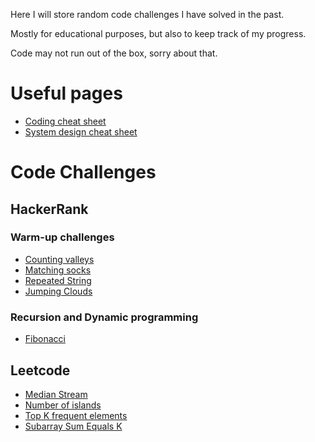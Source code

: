 Here I will store random code challenges I have solved in the past.

Mostly for educational purposes, but also to keep track of my progress.

Code may not run out of the box, sorry about that.

# Useful pages
- [Coding cheat sheet](cheat_sheets/coding_cheat_sheet.md)
- [System design cheat sheet](cheat_sheets/system_design_sheet.md)

# Code Challenges

## HackerRank

### Warm-up challenges
- [Counting valleys](hackerrank/interview_prep_kit/warm_up/counting_valleys/)
- [Matching socks](hackerrank/interview_prep_kit/warm_up/matching_socks/)
- [Repeated String](hackerrank/interview_prep_kit/warm_up/repeated_string/)
- [Jumping Clouds](hackerrank/interview_prep_kit/warm_up/jumping_clouds/)

### Recursion and Dynamic programming
- [Fibonacci](hackerrank/interview_prep_kit/recursion/fibonacci/)

## Leetcode
- [Median Stream](leetcode/median_stream)
- [Number of islands](leetcode/number_of_islands)
- [Top K frequent elements](leetcode/top_k_frequent_elements)
- [Subarray Sum Equals K](leetcode/sub_ar_sum)